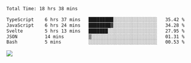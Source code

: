  <!--START_SECTION:waka-->

```txt
Total Time: 18 hrs 38 mins

TypeScript    6 hrs 37 mins   █████████░░░░░░░░░░░░░░░░   35.42 %
JavaScript    6 hrs 24 mins   ████████▓░░░░░░░░░░░░░░░░   34.28 %
Svelte        5 hrs 13 mins   ███████░░░░░░░░░░░░░░░░░░   27.95 %
JSON          14 mins         ▒░░░░░░░░░░░░░░░░░░░░░░░░   01.31 %
Bash          5 mins          ░░░░░░░░░░░░░░░░░░░░░░░░░   00.53 %
```

<!--END_SECTION:waka-->


![](https://komarev.com/ghpvc/?username=Abhishek9503)
